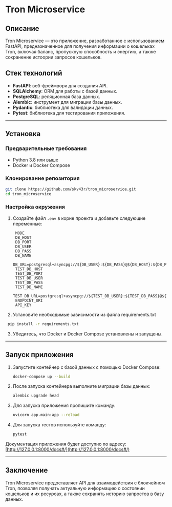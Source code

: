 # Tron Microservice

## Описание

Tron Microservice — это приложение, разработанное с использованием FastAPI, предназначенное для получения информации о кошельках Tron, включая баланс, пропускную способность и энергию, а также сохранение истоории запросов кошельков.

## Стек технологий
- **FastAPI**: веб-фреймворк для создания API.
- **SQLAlchemy**: ORM для работы с базой данных.
- **PostgreSQL**: реляционная база данных.
- **Alembic**: инструмент для миграции базы данных.
- **Pydantic**: библиотека для валидации данных.
- **Pytest**: библиотека для тестирования приложения.

---

## Установка

### Предварительные требования
- Python 3.8 или выше
- Docker и Docker Compose

### Клонирование репозитория
```bash
git clone https://github.com/skv43r/tron_microservice.git
cd tron_microservice
```

### Настройка окружения

1. Создайте файл `.env` в корне проекта и добавьте следующие переменные:
   ```dotenv
	MODE
	DB_HOST
	DB_PORT
	DB_USER
	DB_PASS
	DB_NAME
    DB_URL=postgresql+asyncpg://${DB_USER}:${DB_PASS}@${DB_HOST}:${DB_PORT}/${DB_NAME}
	TEST_DB_HOST
	TEST_DB_PORT
	TEST_DB_USER
	TEST_DB_PASS
	TEST_DB_NAME
    TEST_DB_URL=postgresql+asyncpg://${TEST_DB_USER}:${TEST_DB_PASS}@${TEST_DB_HOST}:${TEST_DB_PORT}/${TEST_DB_NAME}
	ENDPOINT_URI
	API_KEY
   ```

2. Установите необходимые зависимости из файла requirements.txt
  ```bash
   pip install -r requirements.txt 
   ```

3. Убедитесь, что Docker и Docker Compose установлены и запущены.

---

## Запуск приложения

1. Запустите контейнер с базой данных с помощью Docker Compose:
   ```bash
   docker-compose up --build
   ```

2. После запуска контейнера выполните миграции базы данных:
   ```bash
   alembic upgrade head
   ```

3. Для запуска приложения пропишите команду:
   ```bash
   uvicorn app.main:app --reload
   ```

4. Для запуска тестов используйте команду:
   ```bash
   pytest
   ```
   
Документация приложения будет доступно по адресу: [http://127.0.0.1:8000/docs#/](http://127.0.0.1:8000/docs#/)

---

## Заключение
Tron Microservice  предоставляет API для взаимодействия с блокчейном Tron, позволяя получать актуальную информацию о состоянии кошельков и их ресурсах, а также сохранять историю запростов в базу данных.
